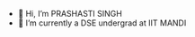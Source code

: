 - 👋 Hi, I’m PRASHASTI SINGH
- 🌱 I’m currently a DSE undergrad at IIT MANDI

<!---
Prashasti1005/Prashasti1005 is a ✨ special ✨ repository because its `README.md` (this file) appears on your GitHub profile.
You can click the Preview link to take a look at your changes.
--->

